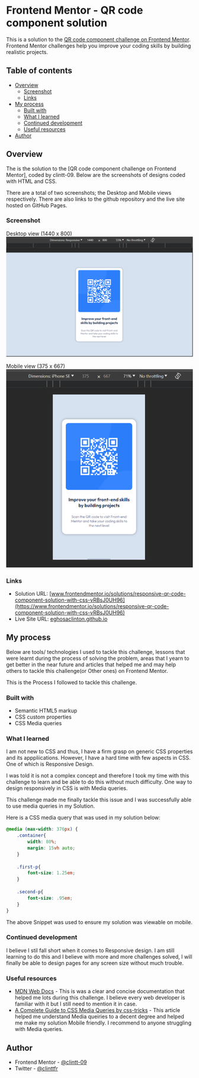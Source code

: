 # Frontend Mentor - QR code component solution

This is a solution to the [QR code component challenge on Frontend Mentor](https://www.frontendmentor.io/challenges/qr-code-component-iux_sIO_H). Frontend Mentor challenges help you improve your coding skills by building realistic projects. 

## Table of contents

- [Overview](#overview)
  - [Screenshot](#screenshot)
  - [Links](#links)
- [My process](#my-process)
  - [Built with](#built-with)
  - [What I learned](#what-i-learned)
  - [Continued development](#continued-development)
  - [Useful resources](#useful-resources)
- [Author](#author)


## Overview

The is the solution to the [QR code component challenge on Frontend Mentor], coded by clintt-09. Below are the screenshots of designs coded with HTML and CSS. 

There are a total of two screenshots; the Desktop and Mobile views respectively. There are also links to the github repository and the live site hosted on GitHub Pages.

### Screenshot

Desktop view (1440 x 800)
![](./images/desktop-view.png)

Mobile view (375 x 667)
![](./images/mobile-view.png)

### Links

- Solution URL: [www.frontendmentor.io/solutions/responsive-qr-code-component-solution-with-css-vRBsJ0UH96](https://www.frontendmentor.io/solutions/responsive-qr-code-component-solution-with-css-vRBsJ0UH96)
- Live Site URL: [eghosaclinton.github.io](https://eghosaclinton.github.io/)

## My process

  Below are tools/ technologies I used to tackle this challenge, lessons that were learnt during the process of solving the problem, areas that I yearn to get better in the near future and articles that helped me and may help others to tackle this challenge(or Other ones) on Frontend Mentor.

  This is the Process I followed to tackle this challenge.
### Built with

- Semantic HTML5 markup
- CSS custom properties
- CSS Media queries

### What I learned

I am not new to CSS and thus, I have a firm grasp on generic CSS properties and its apppliications. However, I have a hard time with few aspects in CSS. One of which is Responsive Design.

I was told it is not a complex concept and therefore I took my time with this challenge to learn and be able to do this without much difficulty. One way to design responsively in CSS is with Media queries.

This challenge made me finally tackle this issue and I was successfully able to use media queries in my Solution.

Here is a CSS media query that was used in my solution below:

```css
@media (max-width: 376px) {
    .container{
        width: 80%;
        margin: 15vh auto;
    }

    .first-p{
        font-size: 1.25em;
    }

    .second-p{
        font-size: .95em;
    }
}
```

The above Snippet was used to ensure my solution was viewable on mobile. 

### Continued development

I believe I stil fall short when it comes to Responsive design. I am still learning to do this and I believe with more and more challenges solved, I will finally be able to design pages for any screen size without much trouble.

### Useful resources

- [MDN Web Docs](https://developer.mozilla.org/en-US/) - This is was a clear and concise documentation that helped me lots during this challenge. I believe every web developer is familiar with it but I still need to mention it in case.
- [A Complete Guide to CSS Media Queries by css-tricks](https://css-tricks.com/a-complete-guide-to-css-media-queries/) - This article helped me understand Media queiries to a decent degree and helped me make my solution Mobile friendly. I recommend to anyone struggling with Media queries.

## Author

- Frontend Mentor - [@clintt-09](https://www.frontendmentor.io/profile/clintt-09)
- Twitter - [@clinttfr](https://www.twitter.com/clinttfr)
